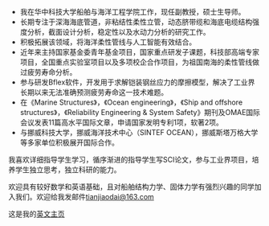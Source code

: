 <!-- Google tag (gtag.js) -->
<script async src="https://www.googletagmanager.com/gtag/js?id=G-MDL1WVERJK"></script>
<script>
  window.dataLayer = window.dataLayer || [];
  function gtag(){dataLayer.push(arguments);}
  gtag('js', new Date());

  gtag('config', 'G-MDL1WVERJK');
</script>

- 我在华中科技大学船舶与海洋工程学院工作，现任副教授，硕士生导师。
- 长期专注于深海海底管道，非粘结性柔性立管，动态脐带缆和海底电缆结构强度分析，截面设计分析，稳定性以及水动力分析的研究工作。
- 积极拓展该领域，将海洋柔性管线与人工智能有效结合。
- 近年来主持国家基金委青年基金项目，国家重点研发子课题，科技部高端专家项目，全国重点实验室项目以及多项校企合作项目，为祖国南海的柔性管线做过疲劳寿命分析。
- 参与研发Bflex软件，开发用于求解铠装钢丝应力的摩擦模型，解决了工业界长期以来无法准确预测疲劳寿命这一技术难题。
- 在《Marine Structures》，《Ocean engineering》，《Ship and offshore structures》，《Reliability Engineering & System Safety》期刊及OMAE国际会议发表11篇高水平国际文章，申请国家发明专利1项，软著2项。
- 与挪威科技大学，挪威海洋技术中心（SINTEF OCEAN），挪威斯塔万格大学等多家单位积极展开国际合作。

我喜欢详细指导学生学习，循序渐进的指导学生写SCI论文，参与工业界项目，培养学生独立思考，独立科研的能力。

欢迎具有较好数学和英语基础，且对船舶结构力学、固体力学有强烈兴趣的同学加入我们。欢迎给我发邮件[tianjiaodai@163.com](tianjiaodai@163.com)

这是我的[英文主页](https://TianjiaoDai369.github.io/)

